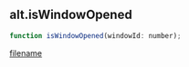 ## alt.isWindowOpened

```js
function isWindowOpened(windowId: number);
```

[filename](method_isWindowOpened_m.md ':include')